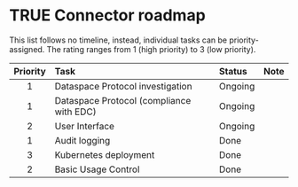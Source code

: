 # TRUE Connector roadmap

This list follows no timeline, instead, individual tasks can be priority-assigned. The rating ranges from 1 (high priority) to 3 (low priority).

| Priority | Task         | Status       | Note |
|:---:|:------------|:------------|:------------|
| 1 | Dataspace Protocol investigation     | Ongoing | |
| 1 | Dataspace Protocol (compliance with EDC)| Ongoing | |
| 2 | User Interface      | Ongoing | |
| 1 | Audit logging      | Done | |
| 3 | Kubernetes deployment     | Done | |
| 2 | Basic Usage Control     | Done | |